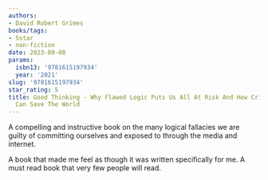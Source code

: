 ```yaml
---
authors:
- David Robert Grimes
books/tags:
- 5star
- non-fiction
date: 2023-09-08
params:
  isbn13: '9781615197934'
  year: '2021'
slug: '9781615197934'
star_rating: 5
title: Good Thinking - Why Flawed Logic Puts Us All At Risk And How Critical Thinking
  Can Save The World
---
```


A compelling and instructive book on the many logical fallacies we are guilty of committing ourselves and exposed to through the media and internet.

A book that made me feel as though it was written specifically for me. A must read book that very few people will read.

<!--more-->